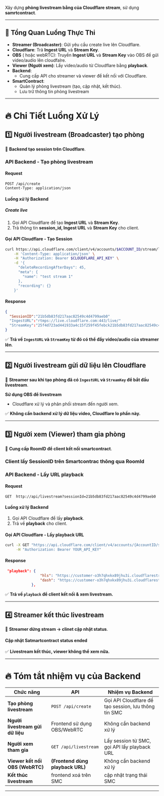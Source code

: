 Xây dựng **phòng livestream bằng của Cloudflare stream**, sử dụng **samrtcontract**.

---

## 🚀 **Tổng Quan Luồng Thực Thi**
- **Streamer (Broadcaster)**: Gửi yêu cầu create live lên Cloudflare.
- **Cloudflare**: Trả **Ingest URL** và **Stream Key**.
- **OBS** ( hoặc webRTC): Truyền **Ingest URL** và **Stream Key** vào OBS để gửi video/audio lên cloudfalre.
- **Viewer (Người xem)**: Lấy video/audio từ Cloudflare bằng **playback**.
- **Backend**:
  - Cung cấp API cho streamer và viewer để kết nối với Cloudflare.  
- **SmartContract**:  
  - Quản lý phòng livestream (tạo, cập nhật, kết thúc).  
  - Lưu trữ thông tin phòng livestream  

---

# 🔥 **Chi Tiết Luồng Xử Lý**
## 1️⃣ **Người livestream (Broadcaster) tạo phòng**
📌 **Backend tạo session trên Cloudflare**.  

### **API Backend - Tạo phòng livestream**
#### **Request**
```http
POST /api/create
Content-Type: application/json
```
#### **Luồng xử lý Backend**
##### **Create live**
1. Gọi API Cloudflare để tạo **Ingest URL** và **Stream Key**.  
2. Trả thông tin **session_id, Ingest URL** và **Stream Key** cho client.    

#### **Gọi API Cloudflare - Tạo Session**
```bash
curl https://api.cloudflare.com/client/v4/accounts/$ACCOUNT_ID/stream/live_inputs \
    -H 'Content-Type: application/json' \
    -H "Authorization: Bearer $CLOUDFLARE_API_KEY" \
    -d '{
      "deleteRecordingAfterDays": 45,
      "meta": {
        "name": "test stream 1"
      },
      "recording": {}
    }'
```
#### **Response**
```json
{
  "SessionID":"21b5db83fd217aac82549c4d4799aeb0"
  "IngestURL":"rtmps://live.cloudflare.com:443/live/"
  "StreamKey":"25f4d723ad441933a4c15f259f45febck21b5db83fd217aac82549c4d4799aeb0"
}
```


✅ **Trả về `IngestURL`  và `StreamKey` từ đó có thể đẩy video/audio của streamer lên**.  

---

## 2️⃣ **Người livestream gửi dữ liệu lên Cloudflare**
📌 **Streamer sau khi tạo phòng đã có `IngestURL`  và `StreamKey` để bắt đầu livestream**.

   **Sử dụng OBS để livestream**
- Cloudflare xử lý và phân phối stream đến người xem.  


✅ **Không cần backend xử lý dữ liệu video, Cloudflare lo phần này.**  

---

## 3️⃣ **Người xem (Viewer) tham gia phòng**
📌 **Cung cấp RoomID để client kết nối smartcontract**.  

### Client lấy SessionID trên Smartcontrac thông qua RoomId
### **API Backend - Lấy URL playback**
#### **Request**
```http
GET  http://api/livestream?sessionId=21b5db83fd217aac82549c4d4799aeb0
```
#### **Luồng xử lý Backend**  
1. Gọi API Cloudflare để lấy **playback**.  
3. Trả về **playback** cho client.  

#### **Gọi API Cloudflare - Lấy playback URL**
```bash
curl -X GET "https://api.cloudflare.com/client/v4/accounts/{AccountID/stream/live_inputs/{sessionId}/videos" \
     -H "Authorization: Bearer YOUR_API_KEY"
```
#### **Response**
```json
 "playback": {
                "hls": "https://customer-o3h7qhxkx89jhu3i.cloudflarestream.com/19ef3a1efb5c5d6719af43bc51515df7/manifest/video.m3u8",
                "dash": "https://customer-o3h7qhxkx89jhu3i.cloudflarestream.com/19ef3a1efb5c5d6719af43bc51515df7/manifest/video.mpd"
            },
```
✅ **Trả về `playback` để client kết nối & xem livestream.**  

---

## 4️⃣ **Streamer kết thúc livestream**
📌 **Streamer dừng stream → clinet cập nhật status**.  

#### **Cập nhật Satmartcontract status ended**

✅ **Livestream kết thúc, viewer không thể xem nữa.**  

---

# 🔥 **Tóm tắt nhiệm vụ của Backend**
| **Chức năng** | **API** | **Nhiệm vụ Backend** |
|--------------|--------|-----------------|
| **Tạo phòng livestream** | `POST /api/create` | Gọi API Cloudflare để tạo session, lưu thông tin SMC |
| **Người livestream gửi dữ liệu** | Frontend sử dụng OBS/WebRTC| Không cần backend xử lý |
| **Người xem tham gia** | `GET /api/livestream` | Lấy session từ SMC, gọi API lấy playback URL |
| **Viewer kết nối OBS (WebRTC)** | **(Frontend dùng playback URL)** | Không cần backend xử lý |
| **Kết thúc livestream** | frontend xoá trên SMC| cập nhật trạng thái SMC |

---
